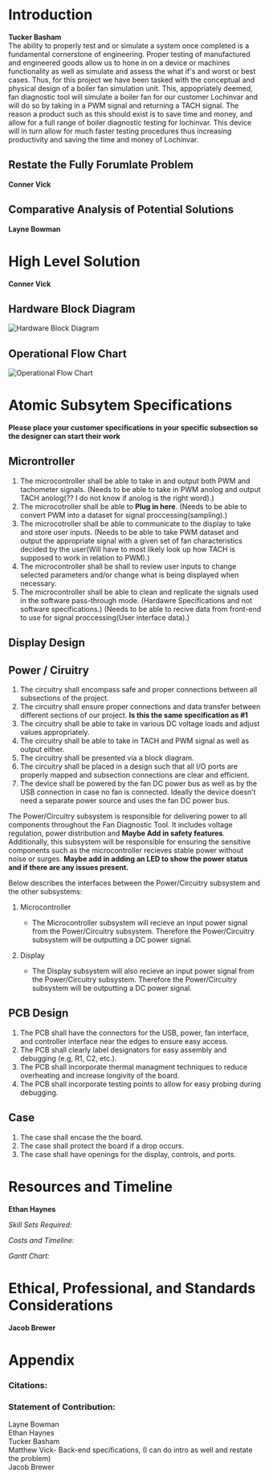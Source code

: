 # Introduction  

**Tucker Basham**  
The ability to properly test and or simulate a system once completed is a fundamental cornerstone of engineering. Proper testing of manufactured and engineered goods allow us to hone in on a device or machines functionality as well as simulate and assess the what if's and worst or best cases. Thus, for this project we have been tasked with the conceptual and physical design of a boiler fan simulation unit. This, appopriately deemed, fan diagnostic tool will simulate a boiler fan for our customer Lochinvar and will do so by taking in a PWM signal and returning a TACH signal. The reason a product such as this should exist is to save time and money, and allow for a full range of boiler diagnostic testing for lochinvar. This device will in turn allow for much faster testing procedures thus increasing productivity and saving the time and money of Lochinvar.

## Restate the Fully Forumlate Problem

**Conner Vick**  

## Comparative Analysis of Potential Solutions

**Layne Bowman**

# High Level Solution

**Conner Vick**  

## Hardware Block Diagram

![Hardware Block Diagram](https://github.com/user-attachments/assets/a5f96d97-f1a4-4459-9a31-c11c07cb50e2)


## Operational Flow Chart

![Operational Flow Chart](https://github.com/user-attachments/assets/1dbedbe4-67ea-484a-a8bd-07bfb2d6a8da)


# Atomic Subsytem Specifications

**Please place your customer specifications in your specific subsection so the designer can start their work**

## Microntroller 

1. The microcontroller shall be able to take in and output both PWM and tachometer signals. (Needs to be able to take in PWM anolog and output TACH anolog(?? I do not know if anolog is the right word).)
2. The microcotroller shall be able to **Plug in here**. (Needs to be able to convert PWM into a dataset for signal proccessing(sampling).)
3. The microcotroller shall be able to communicate to the display to take and store user inputs. (Needs to be able to take PWM dataset and output the appropriate signal with a given set of fan characteristics decided by the user(Will have to most likely look up how TACH is supposed to work in relation to PWM).)
4. The microcontroller shall be shall to review user inputs to change selected parameters and/or change what is being displayed when necessary.
5. The microcontroller shall be able to clean and replicate the signals used in the software pass-through mode. (Hardawre Specifications and not software specifications.) (Needs to be able to recive data from front-end to use for signal proccessing(User interface data).)

## Display Design

## Power / Ciruitry   

1. The circuitry shall encompass safe and proper connections between all subsections of the project.
2. The circuitry shall ensure proper connections and data transfer between different sections of our project. **Is this the same specification as #1**
3. The circuitry shall be able to take in various DC voltage loads and adjust values appropriately.
4. The circuitry shall be able to take in TACH and PWM signal as well as output either.
5. The circuitry shall be presented via a block diagram.
6. The circuitry shall be placed in a design such that all I/O ports are properly mapped and subsection connections are clear and efficient.
7. The device shall be powered by the fan DC power bus as well as by the USB connection in case no fan is connected. Ideally the device doesn’t need a separate power source and uses the fan DC power bus.

The Power/Circuitry subsystem is responsible for delivering power to all components throughout the Fan Diagnostic Tool. It includes voltage regulation, power distribution and **Maybe Add in safety features**. Additionally, this subsystem will be responsible for ensuring the sensitive components such as the microcontroller recieves stable power without noise or surges. **Maybe add in adding an LED to show the power status and if there are any issues present.**

Below describes the interfaces between the Power/Circuitry subsystem and the other subsystems:

1. Microcontroller
   - The Microcontroller subsystem will recieve an input power signal from the Power/Circuitry subsystem. Therefore the Power/Circuitry subsystem will be outputting a DC power signal.

2. Display
   - The Display subsystem will also recieve an input power signal from the Power/Circuitry subsystem. Therefore the Power/Circuitry subsystem will be outputting a DC power signal.

## PCB Design

1. The PCB shall have the connectors for the USB, power, fan interface, and controller interface near the edges to ensure easy access.
2. The PCB shall clearly label designators for easy assembly and debugging (e.g, R1, C2, etc.).
3. The PCB shall incorporate thermal managment techniques to reduce overheating and increase longivity of the board.
4. The PCB shall incorporate testing points to allow for easy probing during debugging.  

## Case  

1. The case shall encase the the board.
2. The case shall protect the board if a drop occurs.
3. The case shall have openings for the display, controls, and ports.  
# Resources and Timeline

**Ethan Haynes**

*Skill Sets Required:*    

*Costs and Timeline:*  
  
*Gantt Chart:*  



# Ethical, Professional, and Standards Considerations

**Jacob Brewer**

# Appendix
### Citations:   


### Statement of Contribution:  
Layne Bowman  
Ethan Haynes  
Tucker Basham  
Matthew Vick- Back-end specifications, (I can do intro as well and restate the problem)  
Jacob Brewer  







